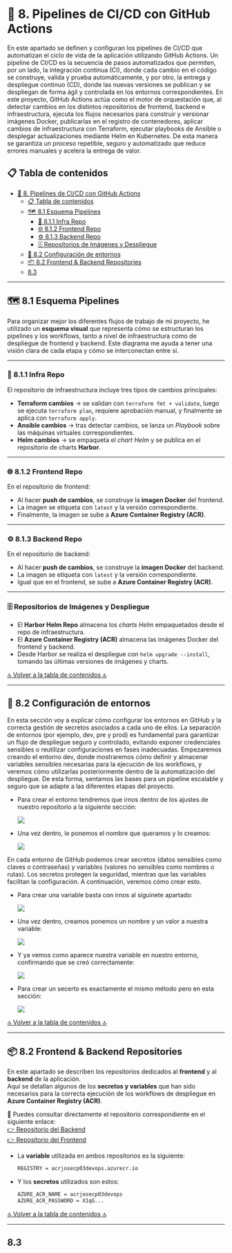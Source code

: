 # 🔄 8. Pipelines de CI/CD con GitHub Actions

En este apartado se definen y configuran los pipelines de CI/CD que automatizan el ciclo de vida de la aplicación utilizando GitHub Actions. Un pipeline de CI/CD es la secuencia de pasos automatizados que permiten, por un lado, la integración continua (CI), donde cada cambio en el código se construye, valida y prueba automáticamente, y por otro, la entrega y despliegue continuo (CD), donde las nuevas versiones se publican y se despliegan de forma ágil y controlada en los entornos correspondientes. En este proyecto, GitHub Actions actúa como el motor de orquestación que, al detectar cambios en los distintos repositorios de frontend, backend e infraestructura, ejecuta los flujos necesarios para construir y versionar imágenes Docker, publicarlas en el registro de contenedores, aplicar cambios de infraestructura con Terraform, ejecutar playbooks de Ansible o desplegar actualizaciones mediante Helm en Kubernetes. De esta manera se garantiza un proceso repetible, seguro y automatizado que reduce errores manuales y acelera la entrega de valor.

## 📋 Tabla de contenidos

- [🔄 8. Pipelines de CI/CD con GitHub Actions](#-8-pipelines-de-cicd-con-github-actions)
  - [📋 Tabla de contenidos](#-tabla-de-contenidos)
  - [🗺️ 8.1 Esquema Pipelines](#️-81-esquema-pipelines)
    - [📌 8.1.1 Infra Repo](#-811-infra-repo)
    - [🌐 8.1.2 Frontend Repo](#-812-frontend-repo)
    - [⚙️ 8.1.3 Backend Repo](#️-813-backend-repo)
    - [🗄️ Repositorios de Imágenes y Despliegue](#️-repositorios-de-imágenes-y-despliegue)
  - [🔑 8.2 Configuración de entornos](#-82-configuración-de-entornos)
  - [📦 8.2 Frontend \& Backend Repositories](#-82-frontend--backend-repositories)
  - [8.3](#83)

---

## 🗺️ 8.1 Esquema Pipelines

Para organizar mejor los diferentes flujos de trabajo de mi proyecto, he utilizado un **esquema visual** que representa cómo se estructuran los pipelines y los workflows, tanto a nivel de infraestructura como de despliegue de frontend y backend. Este diagrama me ayuda a tener una visión clara de cada etapa y cómo se interconectan entre sí.  

---

### 📌 8.1.1 Infra Repo

El repositorio de infraestructura incluye tres tipos de cambios principales:

- **Terraform cambios** → se validan con `terraform fmt + validate`, luego se ejecuta `terraform plan`, requiere aprobación manual, y finalmente se aplica con `terraform apply`.  
- **Ansible cambios** → tras detectar cambios, se lanza un *Playbook* sobre las máquinas virtuales correspondientes.  
- **Helm cambios** → se empaqueta el *chart Helm* y se publica en el repositorio de charts **Harbor**.  

---

### 🌐 8.1.2 Frontend Repo

En el repositorio de frontend: 

- Al hacer **push de cambios**, se construye la **imagen Docker** del frontend.  
- La imagen se etiqueta con `latest` y la versión correspondiente.  
- Finalmente, la imagen se sube a **Azure Container Registry (ACR)**.  

---

### ⚙️ 8.1.3 Backend Repo

En el repositorio de backend:  

- Al hacer **push de cambios**, se construye la **imagen Docker** del backend.  
- La imagen se etiqueta con `latest` y la versión correspondiente.  
- Igual que en el frontend, se sube a **Azure Container Registry (ACR)**.  

---

### 🗄️ Repositorios de Imágenes y Despliegue

- El **Harbor Helm Repo** almacena los *charts Helm* empaquetados desde el repo de infraestructura.  
- El **Azure Container Registry (ACR)** almacena las imágenes Docker del frontend y backend.  
- Desde Harbor se realiza el despliegue con `helm upgrade --install`, tomando las últimas versiones de imágenes y charts.  

[🔝 Volver a la tabla de contenidos 🔝](#-tabla-de-contenidos) 

---

## 🔑 8.2 Configuración de entornos

En esta sección voy a explicar cómo configurar los entornos en GitHub y la correcta gestión de secretos asociados a cada uno de ellos. La separación de entornos (por ejemplo, dev, pre y prod) es fundamental para garantizar un flujo de despliegue seguro y controlado, evitando exponer credenciales sensibles o reutilizar configuraciones en fases inadecuadas. Empezaremos creando el entorno dev, donde mostraremos cómo definir y almacenar variables sensibles necesarias para la ejecución de los workflows, y veremos cómo utilizarlas posteriormente dentro de la automatización del despliegue. De esta forma, sentamos las bases para un pipeline escalable y seguro que se adapte a las diferentes etapas del proyecto.

* Para crear el entorno tendremos que irnos dentro de los ajustes de nuestro repositorio a la siguiente sección:

  ![](imgs/08/2.png)

* Una vez dentro, le ponemos el nombre que queramos y lo creamos:

  ![](imgs/08/3.png)

En cada entorno de GitHub podemos crear secretos (datos sensibles como claves o contraseñas) y variables (valores no sensibles como nombres o rutas). Los secretos protegen la seguridad, mientras que las variables facilitan la configuración. A continuación, veremos cómo crear esto.

* Para crear una variable basta con irnos al siguinete apartado:
  
  ![](imgs/08/4.png)

* Una vez dentro, creamos ponemos un nombre y un valor a nuestra variable:

  ![](imgs/08/5.png)

* Y ya vemos como aparece nuestra variable en nuestro entorno, confirmando que se creó correctamente:

  ![](imgs/08/6.png)

* Para crear un secerto es exactamente el mismo método pero en esta sección:

  ![](imgs/08/7.png)

[🔝 Volver a la tabla de contenidos 🔝](#-tabla-de-contenidos) 

---

## 📦 8.2 Frontend & Backend Repositories

En este apartado se describen los repositorios dedicados al **frontend** y al **backend** de la aplicación.  
Aquí se detallan algunos de los **secretos y variables** que han sido necesarios para la correcta ejecución de los workflows de despliegue en **Azure Container Registry (ACR)**.  

🔗 Puedes consultar directamente el repositorio correspondiente en el siguiente enlace:  
[👉 Repositorio del Backend](https://github.com/Josecp03/BackEnd-DevOps-App)  
[👉 Repositorio del Frontend](https://github.com/Josecp03/FrontEnd-DevOps-App)

* La **variable** utilizada en ambos repositorios es la siguiente:
  
  ```bash
  REGISTRY = acrjosecp03devops.azurecr.io
  ```

* Y los **secretos** utilizados son estos:

  ```bash
  AZURE_ACR_NAME = acrjosecp03devops
  AZURE_ACR_PASSWORD = X1qG...
  ```

[🔝 Volver a la tabla de contenidos 🔝](#-tabla-de-contenidos) 

---

## 8.3 




